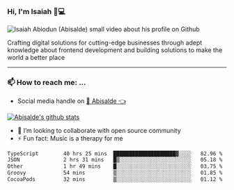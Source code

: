 ### Hi, I'm Isaiah 🌻💻

<img src="https://res.cloudinary.com/abisalde/image/upload/c_scale,h_311,w_816/v1616039512/Abisalde_github.gif" alt="Isaiah Abiodun (Abisalde) small video about his profile on Github">

Crafting digital solutions for cutting-edge businesses through adept knowledge about frontend development and building solutions to make the world a better place
<hr>

### 📫 How to reach me: ...
- Social media handle on <a href="https://twitter.com/abisalde">🔔  Abisalde   👈</a>


[![Abisalde's github stats](https://github-readme-stats.vercel.app/api?username=abisalde)](https://github.com/abisalde/github-readme-stats)

- 👯 I’m looking to collaborate with open source community
- ⚡ Fun fact: Music is a therapy for me


<!--
**abisalde/Abisalde** is a ✨ _special_ ✨ repository because its `README.md` (this file) appears on your GitHub profile.

Here are some ideas to get you started:


- 👯 I’m looking to collaborate with open source community
- 🤔 I’m looking for help with ...
- 💬 Ask me about ...
- 📫 How to reach me: ...
- 😄 Pronouns: ...
- ⚡ Fun fact: ...
-->

<!--START_SECTION:waka-->

```txt
TypeScript        40 hrs 25 mins  ████████████████████▓░░░░   82.96 %
JSON              2 hrs 31 mins   █▒░░░░░░░░░░░░░░░░░░░░░░░   05.18 %
Other             1 hr 49 mins    █░░░░░░░░░░░░░░░░░░░░░░░░   03.75 %
Groovy            54 mins         ▒░░░░░░░░░░░░░░░░░░░░░░░░   01.85 %
CocoaPods         32 mins         ▒░░░░░░░░░░░░░░░░░░░░░░░░   01.12 %
```

<!--END_SECTION:waka-->

